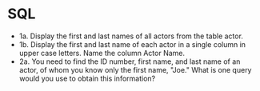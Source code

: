 # SQL
* 1a. Display the first and last names of all actors from the table actor.
* 1b. Display the first and last name of each actor in a single column in upper case letters. Name the column Actor Name.
* 2a. You need to find the ID number, first name, and last name of an actor, of whom you know only the first name, "Joe." What is one query would you use to obtain this information?
